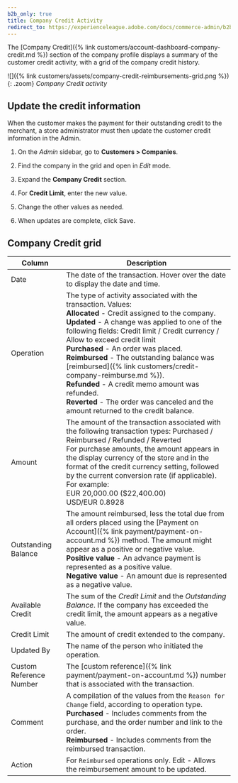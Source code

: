 ```yaml
---
b2b_only: true
title: Company Credit Activity
redirect_to: https://experienceleague.adobe.com/docs/commerce-admin/b2b/companies/credit-company.html
---
```


The [Company Credit]({% link customers/account-dashboard-company-credit.md %}) section of the company profile displays a summary of the customer credit activity, with a grid of the company credit history.

![]({% link customers/assets/company-credit-reimbursements-grid.png %}){: .zoom}
_Company Credit activity_

## Update the credit information

When the customer makes the payment for their outstanding credit to the merchant, a store administrator must then update the customer credit information in the Admin.

1. On the _Admin_ sidebar, go to **Customers > Companies**.

1. Find the company in the grid and open in _Edit_ mode.

1. Expand the **Company Credit** section.

1. For **Credit Limit**, enter the new value.

1. Change the other values as needed.

1. When updates are complete, click <span class="btn">Save</span>.

## Company Credit grid

|Column|Description|
|--- |--- |
|Date|The date of the transaction. Hover over the date to display the date and time.|
|Operation|The type of activity associated with the transaction. Values: <br/>**Allocated** - Credit assigned to the company. <br/>**Updated** - A change was applied to one of the following fields: Credit limit / Credit currency / Allow to exceed credit limit <br/>**Purchased** - An order was placed. <br/>**Reimbursed** - The outstanding balance was [reimbursed]({% link customers/credit-company-reimburse.md %}). <br/>**Refunded** - A credit memo amount was refunded. <br/>**Reverted** - The order was canceled and the amount returned to the credit balance.|
|Amount|The amount of the transaction associated with the following transaction types: Purchased / Reimbursed / Refunded / Reverted <br/>For purchase amounts, the amount appears in the display currency of the store and in the format of the credit currency setting, followed by the current conversion rate (if applicable). For example: <br/>EUR 20,000.00 ($22,400.00) <br/>USD/EUR 0.8928|
|Outstanding Balance|The amount reimbursed, less the total due from all orders placed using the [Payment on Account]({% link payment/payment-on-account.md %}) method. The amount might appear as a positive or negative value. <br/>**Positive value** - An advance payment is represented as a positive value.  <br/>**Negative value** - An amount due is represented as a negative value.|
|Available Credit|The sum of the _Credit Limit_ and the _Outstanding Balance_. If the company has exceeded the credit limit, the amount appears as a negative value.|
|Credit Limit|The amount of credit extended to the company.|
|Updated By|The name of the person who initiated the operation.|
|Custom Reference Number|The [custom reference]({% link payment/payment-on-account.md %}) number that is associated with the transaction.|
|Comment|A compilation of the values from the `Reason for Change` field, according to operation type. <br/>**Purchased** - Includes comments from the purchase, and the order number and link to the order. <br/>**Reimbursed** - Includes comments from the reimbursed transaction.|
|Action|For `Reimbursed` operations only. <span class="btn">Edit</span> - Allows the reimbursement amount to be updated.|
